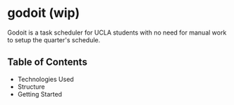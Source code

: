 # godoit (wip)

Godoit is a task scheduler for UCLA students with no need for manual work to setup the quarter's schedule.

## Table of Contents

- Technologies Used
- Structure
- Getting Started
